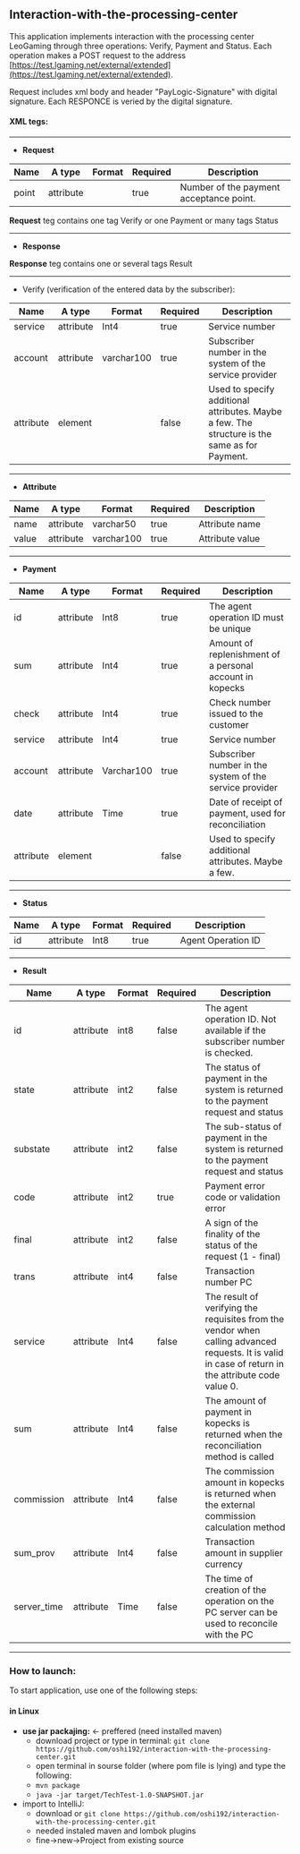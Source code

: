 ## Interaction-with-the-processing-center
This application implements interaction with the processing center LeoGaming through three operations: Verify, Payment and Status.
Each operation makes a POST request to the address [https://test.lgaming.net/external/extended](https://test.lgaming.net/external/extended). 

Request includes xml body and header "PayLogic-Signature" with digital signature.
Each RESPONCE is veried by the digital signature.

#### XML tegs:

----------------------------------------------------------
 - **Request**
 
 Name | A type | Format | Required | Description
--- | --- | --- | --- | ---
point | attribute |  | true | Number of the payment acceptance point.
 
 **Request** teg contains one tag Verify or one Payment or many tags Status
 
 ----------------------------------------------------------
 - **Response**
 
 **Response** teg contains one or several tags Result
 
---------------------------------------------------------------------------- 
 - Verify (verification of the entered data by the subscriber):

Name | A type | Format | Required | Description
--- | --- | --- | --- | ---
service | attribute | Int4 | true |Service number
account |attribute |varchar100 |true  |Subscriber number in the system of the service provider
attribute  |element  | |false |Used to specify additional attributes. Maybe a few. The structure is the same as for Payment.

-----------------------------------------------
 - **Attribute**
 
Name | A type | Format | Required | Description
--- | --- | --- | --- | ---
name | attribute | varchar50 | true | Attribute name
value | attribute | varchar100 | true | Attribute value

---------------------------------------
 - **Payment**
 
Name | A type | Format | Required | Description
--- | --- | --- | --- | ---
id | attribute | Int8 | true | The agent operation ID must be unique
sum | attribute | Int4 | true | Amount of replenishment of a personal account in kopecks
check | attribute | Int4 | true | Check number issued to the customer
service | attribute | Int4 | true | Service number
account | attribute | Varchar100 | true | Subscriber number in the system of the service provider
date | attribute | Time | true | Date of receipt of payment, used for reconciliation
attribute | element |  | false | Used to specify additional attributes. Maybe a few.

--------------------------------------
 - **Status**
 
 Name | A type | Format | Required | Description
--- | --- | --- | --- | ---
id | attribute | Int8 | true | Agent Operation ID

--------------------------------------
 - **Result**
 
 Name | A type | Format | Required | Description
--- | --- | --- | --- | ---
 id  | attribute  | int8  | false  | The agent operation ID. Not available if the subscriber number is checked. 
state  | attribute |  int2  | false  | The status of payment in the system is returned to the payment request and status
substate  | attribute  | int2  | false  | The sub-status of payment in the system is returned to the payment request and status 
code  | attribute  | int2  | true  | Payment error code or validation error
final  | attribute  | int2  | false  | A sign of the finality of the status of the request (1 - final)
trans  | attribute  | int4  | false  | Transaction number PC
service  | attribute  | Int4  | false  | The result of verifying the requisites from the vendor when calling advanced requests. It is valid in case of return in the attribute code value 0. 
sum  | attribute  | Int4  | false  | The amount of payment in kopecks is returned when the reconciliation method is called
commission  | attribute  | Int4  | false  | The commission amount in kopecks is returned when the external commission calculation method
sum_prov  | attribute  | Int4  | false  |Transaction amount in supplier currency
server_time  | attribute  | Time  | false  | The time of creation of the operation on the PC server can be used to reconcile with the PC 

--------------------------------------


### How to launch:
To start application, use one of the following steps:
#### in Linux
 - **use jar packajing:** <- preffered (need installed maven) 
    - download project or type in terminal: ```git clone https://github.com/oshi192/interaction-with-the-processing-center.git```
    - open terminal in sourse folder (where pom file is lying) and type the following:
    - ```mvn package```
    - ```java -jar target/TechTest-1.0-SNAPSHOT.jar ``` 
 - import to IntelliJ: 
    - download or ```git clone https://github.com/oshi192/interaction-with-the-processing-center.git```
    - needed instaled maven and lombok plugins 
    - fine->new->Project from existing source 

